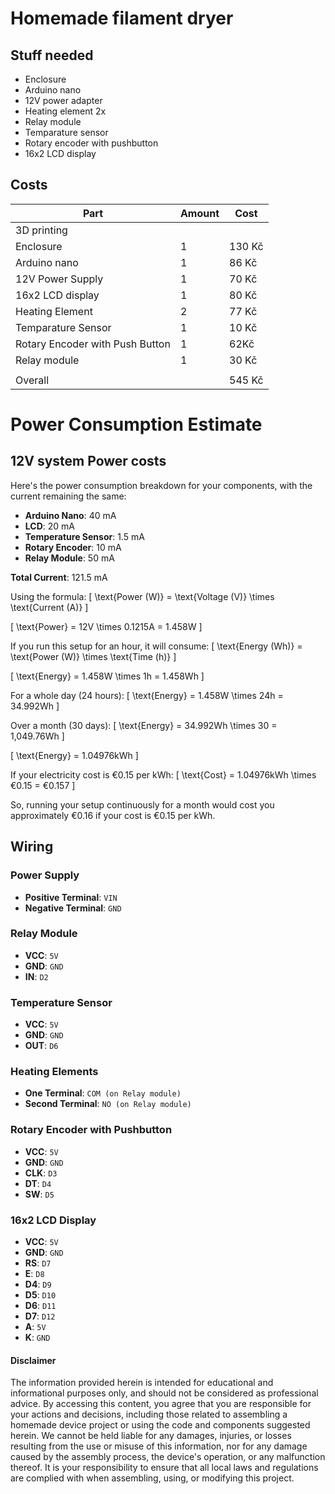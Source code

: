 # Homemade filament dryer

## Stuff needed 
 - Enclosure
 - Arduino nano
 - 12V power adapter
 - Heating element 2x
 - Relay module
 - Temparature sensor
 - Rotary encoder with pushbutton
 - 16x2 LCD display

## Costs
 | Part                 | Amount |  Cost  |
 |----------------------|--------|--------|
 | 3D printing          |        |        |
 | Enclosure            |   1    |  130 Kč|
 | Arduino nano         |   1    |  86 Kč |
 | 12V Power Supply     |   1    |  70 Kč |
 | 16x2 LCD display     |   1    |  80 Kč |
 | Heating Element      |   2    |  77 Kč |
 | Temparature Sensor   |   1    |  10 Kč |
 | Rotary Encoder with Push Button | 1| 62Kč |
 | Relay module         |   1    |  30 Kč  |
 | | |
 | Overall| | 545 Kč |

 # Power Consumption Estimate
  ## 12V system Power costs
  Here's the power consumption breakdown for your components, with the current remaining the same:
  - **Arduino Nano**: 40 mA
  - **LCD**: 20 mA
  - **Temperature Sensor**: 1.5 mA
  - **Rotary Encoder**: 10 mA
  - **Relay Module**: 50 mA

  **Total Current**: 121.5 mA

  Using the formula:
  \[ \text{Power (W)} = \text{Voltage (V)} \times \text{Current (A)} \]

  \[ \text{Power} = 12V \times 0.1215A = 1.458W \]

  If you run this setup for an hour, it will consume:
  \[ \text{Energy (Wh)} = \text{Power (W)} \times \text{Time (h)} \]

  \[ \text{Energy} = 1.458W \times 1h = 1.458Wh \]

  For a whole day (24 hours):
  \[ \text{Energy} = 1.458W \times 24h = 34.992Wh \]

  Over a month (30 days):
  \[ \text{Energy} = 34.992Wh \times 30 = 1,049.76Wh \]

  \[ \text{Energy} = 1.04976kWh \]

  If your electricity cost is €0.15 per kWh:
  \[ \text{Cost} = 1.04976kWh \times €0.15 = €0.157 \]

  So, running your setup continuously for a month would cost you approximately €0.16 if your cost is €0.15 per kWh.


## Wiring
 ### Power Supply
 - **Positive Terminal**: `VIN`
 - **Negative Terminal**: `GND`

 ### Relay Module
 - **VCC**: `5V`
 - **GND**: `GND`
 - **IN**: `D2`

 ### Temperature Sensor
 - **VCC**: `5V`
 - **GND**: `GND`
 - **OUT**: `D6`

 ### Heating Elements
 - **One Terminal**: `COM (on Relay module)`
 - **Second Terminal**: `NO (on Relay module)`

 ### Rotary Encoder with Pushbutton
 - **VCC**: `5V`
 - **GND**: `GND`
 - **CLK**: `D3`
 - **DT**: `D4`
 - **SW**: `D5`

 ### 16x2 LCD Display
 - **VCC**: `5V`
 - **GND**: `GND`
 - **RS**: `D7`
 - **E**: `D8`
 - **D4**: `D9`
 - **D5**: `D10`
 - **D6**: `D11`
 - **D7**: `D12`
 - **A**: `5V`
 - **K**: `GND`


#### Disclaimer
The information provided herein is intended for educational and informational purposes 
only, and should not be considered as professional advice. By accessing this content, you agree that you 
are responsible for your actions and decisions, including those related to assembling a homemade device 
project or using the code and components suggested herein. We cannot be held liable for any damages, 
injuries, or losses resulting from the use or misuse of this information, nor for any damage caused by 
the assembly process, the device's operation, or any malfunction thereof. It is your responsibility to 
ensure that all local laws and regulations are complied with when assembling, using, or modifying this project.